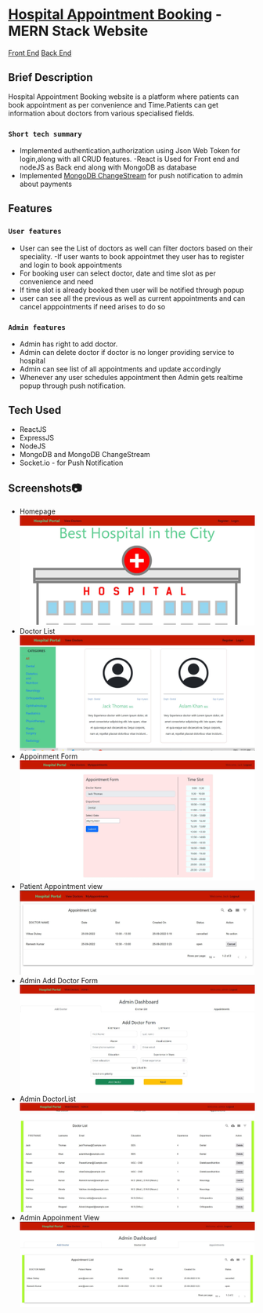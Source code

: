 # [Hospital Appointment Booking](https://booking-vg.netlify.app/) - MERN Stack Website
  [Front End](https://github.com/vishal-coder/Appointment-Booking-UI)
  [Back End](https://github.com/vishal-coder/-Appointment-Booking-Nodejs)



## Brief Description

Hospital Appointment Booking website is a platform where patients can  book appointment as per  convenience and Time.Patients can get information about doctors from various specialised fields.

### `Short tech summary`
  - Implemented authentication,authorization using Json Web Token for login,along with all CRUD features.
  -React is Used for Front end and nodeJS as Back end along with MongoDB as database  
  - Implemented [MongoDB ChangeStream](https://www.mongodb.com/docs/manual/changeStreams) for push notification to admin about payments


## Features

### `User features`
  - User can see the List of doctors as well can filter doctors based on their speciality.
  -If user wants to book appointmet they user has to register and login to book appointments
  - For booking  user can select doctor, date and time slot as per convenience and need
  - If time slot is already booked then user will be notified through popup
  - user can see all the previous as well as current appointments and can cancel apppointments if need arises to do so
  
  
  
### `Admin features`
  - Admin has right to add doctor.
  - Admin can delete doctor if doctor is no longer providing service to hospital
  - Admin can see list of all appointments and update accordingly
  - Whenever any user schedules appointment then Admin gets realtime popup through push notification.
  
  
## Tech Used
  - ReactJS
  - ExpressJS
  - NodeJS
  - MongoDB and MongoDB ChangeStream
  - Socket.io - for Push Notification
  

## Screenshots📷
- Homepage
![Homepage](/ScreenShots/Homepage.JPG "Homepage")
- Doctor List
![Doctor List](/ScreenShots/DoctorList.JPG "Doctor List")
- Appoinment Form
![Appoinment Form](/ScreenShots/AppoinmentForm.JPG "Appoinment Form")
- Patient Appointment view
![Patient Appointment view](/ScreenShots/Patient-App-list.JPG "Patient Appointment view")
- Admin Add Doctor Form
![Admin Add Doctor Form](/ScreenShots/Add-DoctorForm.JPG "Admin Add Doctor Form")
- Admin DoctorList
![Admin DoctorList](/ScreenShots/Admin-DoctorList.JPG "Admin DoctorList")
- Admin Appoinment View
![Admin Appoinment View](/ScreenShots/Admin-PatientList.JPG "Admin Appoinment View")
